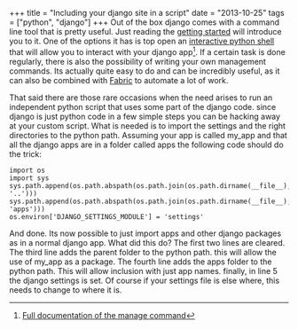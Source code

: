 +++
title = "Including your django site in a script"
date = "2013-10-25"
tags = ["python", "django"]
+++
Out of the box django comes with a command line tool that is pretty useful. Just reading the [getting started](https://docs.djangoproject.com/en/dev/intro/) will introduce you to it. One of the options it has is top open an [interactive python shell](https://docs.djangoproject.com/en/dev/ref/django-admin/#shell) that will allow you to interact with your django app[^djmanage]. If a certain task is done regularly, there is also the possibility of writing your own management commands. Its actually quite easy to do and can be incredibly useful, as it can also be combined with [Fabric](http://fabfile.org) to automate a lot of work.

That said there are those rare occasions when the need arises to run an independent python script that uses some part of the django code. since django is just python code in a few simple steps you can be hacking away at your custom script. What is needed is to import the settings and the right directories to the python path. Assuming your app is called my_app and that all the django apps are in a folder called apps the following code should do the trick:

	import os
	import sys
	sys.path.append(os.path.abspath(os.path.join(os.path.dirname(__file__), '..')))
	sys.path.append(os.path.abspath(os.path.join(os.path.dirname(__file__), 'apps')))
	os.environ['DJANGO_SETTINGS_MODULE'] = 'settings'

And done. Its now possible to just import apps and other django packages as in a normal django app.
What did this do? The first two lines are cleared. The third line adds the parent folder to the python path. this will allow the use of my_app as a package. The fourth line adds the apps folder to the python path. This will allow inclusion with just app names. finally, in line 5 the django settings is set. Of course if your settings file is else where, this needs to change to where it is.

[^djmanage]: [Full documentation of the manage command](https://docs.djangoproject.com/en/dev/ref/django-admin/)
